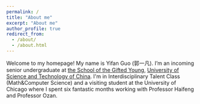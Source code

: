 ```yaml
---
permalink: /
title: "About me"
excerpt: "About me"
author_profile: true
redirect_from: 
  - /about/
  - /about.html
---
```

Welcome to my homepage! My name is Yifan Guo (郭一凡). I’m an incoming senior undergraduate at [the School of the Gifted Young](https://en.scgy.ustc.edu.cn/), [University of Science and Technology of China](http://en.ustc.edu.cn/). I'm in Interdisciplinary Talent Class (Math\&Computer Science) and a visiting student at the University of Chicago where I spent six fantastic months working with Professor Haifeng and Professor Ozan.






